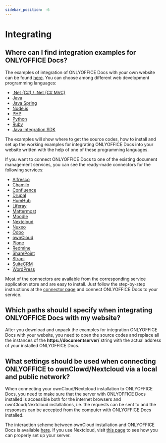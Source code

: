 ```yaml
---
sidebar_position: -6
---
```


# Integrating

## Where can I find integration examples for ONLYOFFICE Docs?

The examples of integration of ONLYOFFICE Docs with your own website can be found [here](../../samples/language-specific-examples/language-specific-examples.md). You can choose among different web development programming languages:

- [.Net (C#) / .Net (C# MVC)](../../samples/language-specific-examples/net-example.md)
- [Java](../../samples/language-specific-examples/java-example.md)
- [Java Spring](../../samples/language-specific-examples/java-spring-example.md)
- [Node.js](../../samples/language-specific-examples/nodejs-example.md)
- [PHP](../../samples/language-specific-examples/php-example.md)
- [Python](../../samples/language-specific-examples/python-example.md)
- [Ruby](../../samples/language-specific-examples/ruby-example.md)
- [Java integration SDK](../../samples/language-specific-examples/java-integration-sdk.md)

The examples will show where to get the source codes, how to install and set up the working examples for integrating ONLYOFFICE Docs into your website written with the help of one of these programming languages.

If you want to connect ONLYOFFICE Docs to one of the existing document management services, you can see the ready-made connectors for the following services:

- [Alfresco](../../get-started/ready-to-use-connectors/alfresco-integration.md)
- [Chamilo](../../get-started/ready-to-use-connectors/chamilo-integration.md)
- [Confluence](../../get-started/ready-to-use-connectors/confluence-integration.md)
- [Drupal](../../get-started/ready-to-use-connectors/drupal-integration.md)
- [HumHub](../../get-started/ready-to-use-connectors/humhub-integration.md)
- [Liferay](../../get-started/ready-to-use-connectors/liferay-integration.md)
- [Mattermost](../../get-started/ready-to-use-connectors/mattermost-integration.md)
- [Moodle](../../get-started/ready-to-use-connectors/moodle-integration.md)
- [Nextcloud](../../get-started/ready-to-use-connectors/nextcloud-integration.md)
- [Nuxeo](../../get-started/ready-to-use-connectors/nuxeo-integration.md)
- [Odoo](../../get-started/ready-to-use-connectors/odoo-integration.md)
- [ownCloud](../../get-started/ready-to-use-connectors/owncloud-integration.md)
- [Plone](../../get-started/ready-to-use-connectors/plone-integration.md)
- [Redmine](../../get-started/ready-to-use-connectors/redmine-integration.md)
- [SharePoint](../../get-started/ready-to-use-connectors/sharepoint-integration.md)
- [Strapi](../../get-started/ready-to-use-connectors/strapi-integration.md)
- [SuiteCRM](../../get-started/ready-to-use-connectors/suitecrm-integration.md)
- [WordPress](../../get-started/ready-to-use-connectors/wordpress-integration.md)

Most of the connectors are available from the corresponding service application store and are easy to install. Just follow the step-by-step instructions at the [connector page](../../get-started/ready-to-use-connectors/nextcloud-integration.md) and connect ONLYOFFICE Docs to your service.

## Which paths should I specify when integrating ONLYOFFICE Docs with my website?

After you download and unpack the examples for integration ONLYOFFICE Docs with your website, you need to open the source codes and replace all the instances of the **https\://documentserver/** string with the actual address of your installed ONLYOFFICE Docs.

## What settings should be used when connecting ONLYOFFICE to ownClowd/Nextcloud via a local and public network?

When connecting your ownCloud/Nextcloud installation to ONLYOFFICE Docs, you need to make sure that the server with ONLYOFFICE Docs installed is accessible both for the internet browsers and ownCloud/Nextcloud installations, i.e. the requests can be sent to and the responses can be accepted from the computer with ONLYOFFICE Docs installed.

The interaction scheme between ownCloud installation and ONLYOFFICE Docs is available [here](../../get-started/ready-to-use-connectors/owncloud-integration.md#configuring-owncloud-onlyoffice-integration-app). If you use Nextcloud, visit [this page](../../get-started/ready-to-use-connectors/nextcloud-integration.md#configuring-nextcloud-onlyoffice-integration-app) to see how you can properly set up your server.
